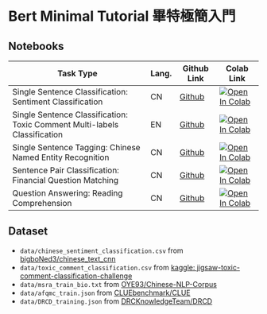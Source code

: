 # Bert Minimal Tutorial 畢特極簡入門

## Notebooks

| Task Type | Lang. | Github Link | Colab Link |
|--|--|--|--|
|Single Sentence Classification: Sentiment Classification|CN|[Github](./notebooks/chinese_sentiment_classification.ipynb)|<a href="https://colab.research.google.com/github/GitYCC/bert-minimal-tutorial/blob/master/notebooks/chinese_sentiment_classification.ipynb" target="_blank"><img src="https://colab.research.google.com/assets/colab-badge.svg" alt="Open In Colab"/></a>|
|Single Sentence Classification: Toxic Comment Multi-labels Classification|EN|[Github](./notebooks/toxic_comment_classification.ipynb)|<a href="https://colab.research.google.com/github/GitYCC/bert-minimal-tutorial/blob/master/notebooks/toxic_comment_classification.ipynb" target="_blank"><img src="https://colab.research.google.com/assets/colab-badge.svg" alt="Open In Colab"/></a>|
|Single Sentence Tagging: Chinese Named Entity Recognition|CN|[Github](./notebooks/chinese_ner.ipynb)|<a href="https://colab.research.google.com/github/GitYCC/bert-minimal-tutorial/blob/master/notebooks/chinese_ner.ipynb" target="_blank"><img src="https://colab.research.google.com/assets/colab-badge.svg" alt="Open In Colab"/></a>|
|Sentence Pair Classification: Financial Question Matching|CN|[Github](./notebooks/financial_question_matching.ipynb)|<a href="https://colab.research.google.com/github/GitYCC/bert-minimal-tutorial/blob/master/notebooks/financial_question_matching.ipynb" target="_blank"><img src="https://colab.research.google.com/assets/colab-badge.svg" alt="Open In Colab"/></a>|
|Question Answering: Reading Comprehension|CN|[Github](./notebooks/chinese_qa.ipynb)|<a href="https://colab.research.google.com/github/GitYCC/bert-minimal-tutorial/blob/master/notebooks/chinese_qa.ipynb" target="_blank"><img src="https://colab.research.google.com/assets/colab-badge.svg" alt="Open In Colab"/></a>|


## Dataset

- `data/chinese_sentiment_classification.csv` from [bigboNed3/chinese_text_cnn](https://github.com/bigboNed3/chinese_text_cnn)
- `data/toxic_comment_classification.csv` from [kaggle: jigsaw-toxic-comment-classification-challenge](https://www.kaggle.com/c/jigsaw-toxic-comment-classification-challenge/data?select=train.csv.zip)
- `data/msra_train_bio.txt` from [OYE93/Chinese-NLP-Corpus](https://github.com/OYE93/Chinese-NLP-Corpus)
- `data/afqmc_train.json` from [CLUEbenchmark/CLUE](https://github.com/CLUEbenchmark/CLUE)
- `data/DRCD_training.json` from [DRCKnowledgeTeam/DRCD](https://github.com/DRCKnowledgeTeam/DRCD)
